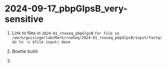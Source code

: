 # 2024-09-17_pbpGlpsB_very-sensitive

1. Link to files in `2024-01_rnaseq_pbpGlpsB`
`for file in /work/geisingerlab/Mark/rnaSeq/2024-01_rnaseq_pbpGlpsB/input/fastq/
do
ln -s $file input/
done`

2. Bowtie build


3. 